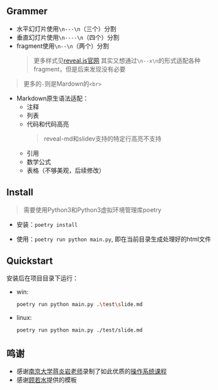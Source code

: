 ## Grammer
+ 水平幻灯片使用`\n---\n`（三个）分割
+ 垂直幻灯片使用`\n----\n`（四个）分割
+ fragment使用`\n--\n`（两个）分割
    >更多样式见[reveal.js官网](https://revealjs.com/fragments/)
    >其实又想通过`\n--x\n`的形式适配各种fragment，但是后来发现没有必要

> 更多的`-`则是Mardown的`<br>`

+ Markdown原生语法适配：
    + 注释
    + 列表
    + 代码和代码高亮
        >reveal-md和slidev支持的特定行高亮不支持
    + 引用
    + 数学公式
    + 表格（不够美观，后续修改）

## Install

>需要使用Python3和Python3虚拟环境管理库poetry

+ 安装：`poetry install`

+ 使用：`poetry run python main.py`, 即在当前目录生成处理好的html文件

## Quickstart

安装后在项目目录下运行：
+ win:
    ```bash
    poetry run python main.py .\test\slide.md
    ```
+ linux:
    ```bash
    poetry run python main.py ./test/slide.md
    ```

## 鸣谢
+ 感谢[南京大学蒋炎岩老师](https://ics.nju.edu.cn/~jyy/)录制了如此优质的[操作系统课程](https://jyywiki.cn/)
+ 感谢[顾若水](https://github.com/ruoshui255)提供的模板